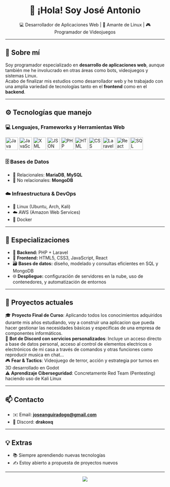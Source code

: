 <!-- Encabezado llamativo -->
<h1 align="center">👋 ¡Hola! Soy José Antonio</h1>
<p align="center">
  💻 Desarrollador de Aplicaciones Web | 🐧 Amante de Linux | 🎮 Programador de Videojuegos
</p>

---

## 🧠 Sobre mí

Soy programador especializado en **desarrollo de aplicaciones web**, aunque también me he involucrado en otras áreas como bots, videojuegos y sistemas Linux.  
Acabo de finalizar mis estudios como desarrollador web y he trabajado con una amplia variedad de tecnologías tanto en el **frontend** como en el **backend**.

---

## ⚙️ Tecnologías que manejo

### 💻 Lenguajes, Frameworks y Herramientas Web

<p>
  <img src="https://www.svgrepo.com/show/303388/java-4-logo.svg" alt="Java" width="40" title="Java"/>
  <img src="https://cdn.jsdelivr.net/gh/devicons/devicon/icons/javascript/javascript-original.svg" alt="JavaScript" width="40" title="JavaScript"/>
  <img src="https://www.svgrepo.com/show/56785/xml.svg" alt="XML" width="40" title="XML"/>
  <img src="https://www.svgrepo.com/show/29753/javascript.svg" alt="JSON" width="40" title="JSON"/>
  <img src="https://www.svgrepo.com/show/349474/php.svg" alt="PHP" width="40" title="PHP"/>
  <img src="https://www.svgrepo.com/show/508837/html5-01.svg" alt="HTML" width="40" title="HTML5"/>
  <img src="https://www.svgrepo.com/show/508794/css3-01.svg" alt="CSS" width="40" title="CSS3"/>
  <img src="https://www.svgrepo.com/show/353985/laravel.svg" alt="Laravel" width="40" title="Laravel"/>
  <img src="https://www.svgrepo.com/show/452092/react.svg" alt="React" width="40" title="React"/>
  <img src="https://www.svgrepo.com/show/331759/sql-azure.svg" alt="SQL" width="40" title="SQL / Bases de Datos"/>
</p>

### 🗄️ Bases de Datos
- 🔹 Relacionales: **MariaDB**, **MySQL**
- 🔸 No relacionales: **MongoDB**

### ☁️ Infraestructura & DevOps
- 🐧 Linux (Ubuntu, Arch, Kali)
- ☁️ AWS (Amazon Web Services)
- 🐳 Docker

---

## 🧩 Especializaciones

- 🔧 **Backend:** PHP + Laravel
- 🎨 **Frontend:** HTML5, CSS3, JavaScript, React
- 🗃️ **Bases de datos:** diseño, modelado y consultas eficientes en SQL y MongoDB
- 🌐 **Despliegue:** configuración de servidores en la nube, uso de contenedores, y automatización de entornos

---

## 🧪 Proyectos actuales

🎓 **Proyecto Final de Curso**: Aplicando todos los conocimientos adquiridos durante mis años estudiando, voy a construir una aplicacion que pueda hacer gestionar las necesidades básicas y especificas de una empresa de componentes informáticos.    
🤖 **Bot de Discord con servicios personalizados**: Incluye un acceso directo a base de datos personal, acceso al control de elementos electricos o electrónicos de mi casa a través de comandos y otras funciones como reproducir musica en chat...  
🎮 **Fear & Tactics**: Videojuego de terror, acción y estrategia por turnos en 3D desarrollado en Godot  
⚠️ **Aprendizaje Ciberseguridad**: Concretamente Red Team (Pentesting) haciendo uso de Kali Linux

---

## 📫 Contacto

- ✉️ Email: **joseanguiradogo@gmail.com**
- 💬 Discord: **drakoxq**

---

## 💡 Extras

- 📚 Siempre aprendiendo nuevas tecnologías
- ✍️ Estoy abierto a propuesta de proyectos nuevos

---

<p align="center">
  <img src="https://capsule-render.vercel.app/api?type=waving&color=gradient&height=100&section=footer"/>
</p>
